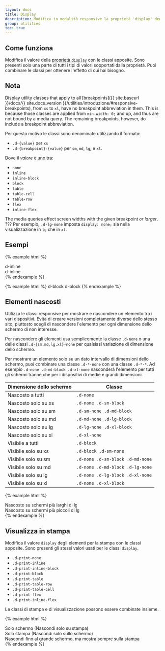 ```yaml
---
layout: docs
title: Display
description: Modifica in modalità responsive la proprietà 'display' degli elementi con le classi apposite. Puoi gestire anche gli elementi per ottimizzare la visualizzazione per la stampa.
group: utilities
toc: true
---
```


## Come funziona

Modifica il valore della [proprietà `display`](https://developer.mozilla.org/en-US/docs/Web/CSS/display) con le classi apposite. Sono presenti solo una parte di tutti i tipi di valori sopportati dalla proprietà. Puoi combinare le classi per ottenere l'effetto di cui hai bisogno.

## Nota

Display utility classes that apply to all [breakpoints]({{ site.baseurl }}/docs/{{ site.docs_version }}/utilities/introduzione/#responsive-breakpoints), from `xs` to `xl`, have no breakpoint abbreviation in them. This is because those classes are applied from `min-width: 0;` and up, and thus are not bound by a media query. The remaining breakpoints, however, do include a breakpoint abbreviation.

Per questo motivo le classi sono denominate utilizzando il formato:

* `.d-{value}` per `xs`
* `.d-{breakpoint}-{value}` per `sm`, `md`, `lg`, e `xl`.

Dove il *valore* è uno tra:

* `none`
* `inline`
* `inline-block`
* `block`
* `table`
* `table-cell`
* `table-row`
* `flex`
* `inline-flex`

The media queries effect screen widths with the given breakpoint *or larger*. ??? Per esempio, `.d-lg-none` imposta `display: none;` sia nella visualizzazione in `lg` che in `xl`.

## Esempi

{% example html %}
<div class="d-inline p-2 bg-primary text-white">d-inline</div>
<div class="d-inline p-2 bg-dark text-white">d-inline</div>
{% endexample %}

{% example html %}
<span class="d-block p-2 bg-primary text-white">d-block</span>
<span class="d-block p-2 bg-dark text-white">d-block</span>
{% endexample %}

## Elementi nascosti

Utilizza le classi responsive per mostrare e nascondere un elemento tra i vari dispositivi. Evita di creare versioni completamente diverse dello stesso sito, piuttosto scegli di nascondere l'elemento per ogni dimensione dello schermo di non interesse.

Per nascondere gli elementi usa semplicemente la classe `.d-none` o una delle classi `.d-{sm,md,lg,xl}-none` per qualsiasi variazione di dimensione dello schermo.

Per mostrare un elemento solo su un dato intervallo di dimensioni dello schermo, puoi combinare una classe `.d-*-none` con una classe `.d-*-*`. Ad esempio `.d-none .d-md-block .d-xl-none` nasconderà l'elemento per tutti gli schermi tranne che per i dispositivi di medie e grandi dimensioni.

| Dimensione dello schermo        | Classe |
| ---                | --- |
| Nascosto a tutti      | `.d-none` |
| Nascosto solo su xs  | `.d-none .d-sm-block` |
| Nascosto solo su sm  | `.d-sm-none .d-md-block` |
| Nascosto solo su md  | `.d-md-none .d-lg-block` |
| Nascosto solo su lg  | `.d-lg-none .d-xl-block` |
| Nascosto solo su xl  | `.d-xl-none` |
| Visibile a tutti     | `.d-block` |
| Visibile solo su xs | `.d-block .d-sm-none` |
| Visibile solo su sm | `.d-none .d-sm-block .d-md-none` |
| Visibile solo su md | `.d-none .d-md-block .d-lg-none` |
| Visibile solo su lg | `.d-none .d-lg-block .d-xl-none` |
| Visibile solo su xl | `.d-none .d-xl-block` |

{% example html %}
<div class="d-lg-none">Nascosto su schermi più larghi di lg</div>
<div class="d-none d-lg-block">Nascosto su schermi più piccoli di lg</div>
{% endexample %}

## Visualizza in stampa

Modifica il valore `display` degli elementi per la stampa con le classi apposite. Sono presenti gli stessi valori usati per le classi `display`.

- `.d-print-none`
- `.d-print-inline`
- `.d-print-inline-block`
- `.d-print-block`
- `.d-print-table`
- `.d-print-table-row`
- `.d-print-table-cell`
- `.d-print-flex`
- `.d-print-inline-flex`

Le classi di stampa e di visualizzazione possono essere combinate insieme.

{% example html %}
<div class="d-print-none">Solo schermo (Nascondi solo su stampa)</div>
<div class="d-none d-print-block">Solo stampa (Nascondi solo sullo schermo)</div>
<div class="d-none d-lg-block d-print-block">Nascondi fino al grande schermo, ma mostra sempre sulla stampa</div>
{% endexample %}
